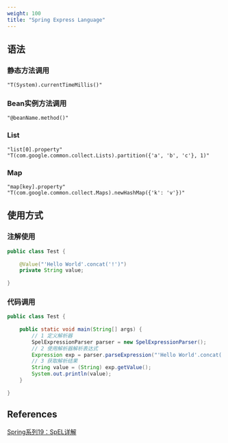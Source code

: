 ```yaml
---
weight: 100
title: "Spring Express Language"
---
```


## 语法
### 静态方法调用
`"T(System).currentTimeMillis()"`

### Bean实例方法调用
`"@beanName.method()"`

### List
`"list[0].property"`  
`"T(com.google.common.collect.Lists).partition({'a', 'b', 'c'}, 1)"`  

### Map
`"map[key].property"`  
`"T(com.google.common.collect.Maps).newHashMap({'k': 'v'})"`  

## 使用方式
### 注解使用
```java
public class Test {
    
    @Value("'Hello World'.concat('!')")
    private String value;
    
}
```

### 代码调用
```java
public class Test {
    
    public static void main(String[] args) {
        // 1 定义解析器
        SpelExpressionParser parser = new SpelExpressionParser();
        // 2 使用解析器解析表达式
        Expression exp = parser.parseExpression("'Hello World'.concat('!')");
        // 3 获取解析结果
        String value = (String) exp.getValue();
        System.out.println(value);
    }
    
}
```

## References
[Spring系列19：SpEL详解](https://blog.csdn.net/m0_67394006/article/details/126117176)  

